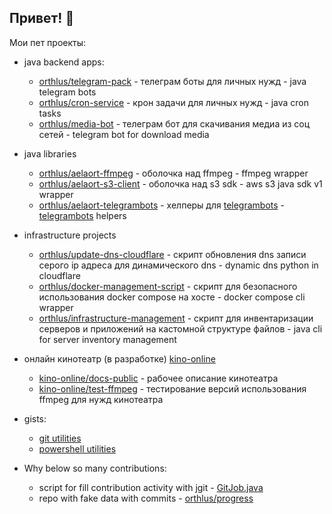 ## Привет! 👋

Мои пет проекты:
- java backend apps:
  - [orthlus/telegram-pack](https://github.com/orthlus/telegram-pack) - телеграм боты для личных нужд - java telegram bots
  - [orthlus/cron-service](https://github.com/orthlus/cron-service) - крон задачи для личных нужд - java cron tasks
  - [orthlus/media-bot](https://github.com/orthlus/media-bot) - телеграм бот для скачивания медиа из соц сетей - telegram bot for download media
- java libraries
  - [orthlus/aelaort-ffmpeg](https://github.com/orthlus/aelaort-ffmpeg) - оболочка над ffmpeg - ffmpeg wrapper
  - [orthlus/aelaort-s3-client](https://github.com/orthlus/aelaort-s3-client) - оболочка над s3 sdk - aws s3 java sdk v1 wrapper
  - [orthlus/aelaort-telegrambots](https://github.com/orthlus/aelaort-telegrambots) - хелперы для [telegrambots](https://github.com/rubenlagus/TelegramBots) - [telegrambots](https://github.com/rubenlagus/TelegramBots) helpers
- infrastructure projects
  - [orthlus/update-dns-cloudflare](https://github.com/orthlus/update-dns-cloudflare) - скрипт обновления dns записи серого ip адреса для динамического dns - dynamic dns python in cloudflare
  - [orthlus/docker-management-script](https://github.com/orthlus/docker-management-script) - скрипт для безопасного использования docker compose на хосте - docker compose cli wrapper
  - [orthlus/infrastructure-management](https://github.com/orthlus/infrastructure-management) - скрипт для инвентаризации серверов и приложений на кастомной структуре файлов - java cli for server inventory management
- онлайн кинотеатр (в разработке) [kino-online](https://github.com/kino-online)
  - [kino-online/docs-public](https://github.com/kino-online/docs-public) - рабочее описание кинотеатра
  - [kino-online/test-ffmpeg](https://github.com/kino-online/test-ffmpeg) - тестирование версий использования ffmpeg для нужд кинотеатра
- gists:
  - [git utilities](https://gist.github.com/orthlus/7e8212be5c16484dab9d0aea5e210a02)
  - [powershell utilities](https://gist.github.com/orthlus/728e8de8d75b4abcd12506fb69bc0448)


- Why below so many contributions:
  - script for fill contribution activity with jgit - [GitJob.java](https://github.com/orthlus/cron-service/blob/master/src/main/java/main/rest/GitJob.java)
  - repo with fake data with commits - [orthlus/progress](https://github.com/orthlus/progress)
